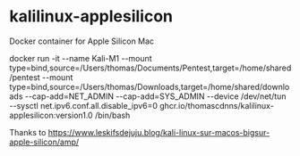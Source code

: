 # kalilinux-applesilicon
Docker container for Apple Silicon Mac

docker run -it --name Kali-M1 --mount type=bind,source=/Users/thomas/Documents/Pentest,target=/home/shared/pentest --mount type=bind,source=/Users/thomas/Downloads,target=/home/shared/downloads --cap-add=NET_ADMIN --cap-add=SYS_ADMIN --device /dev/net/tun  --sysctl net.ipv6.conf.all.disable_ipv6=0 ghcr.io/thomascdnns/kalilinux-applesilicon:version1.0 /bin/bash

Thanks to https://www.leskifsdejuju.blog/kali-linux-sur-macos-bigsur-apple-silicon/amp/
